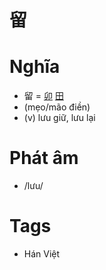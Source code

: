# 留

# Nghĩa
* 留 = [卯](卯.md) [田](田.md)
* (mẹo/mão điền)
* (v) lưu giữ, lưu lại

# Phát âm
* /lưu/

# Tags
* Hán Việt

